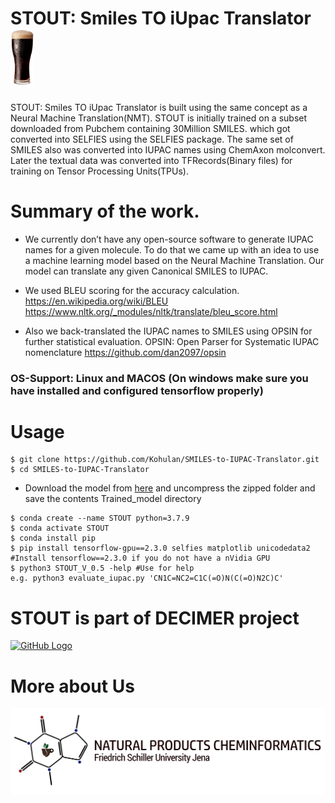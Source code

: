 # STOUT: Smiles TO iUpac Translator <img src="https://github.com/Kohulan/SMILES-to-IUPAC-Translator/blob/main/important_assets/STOUT.png" width="38">
STOUT: Smiles TO iUpac Translator is built using the same concept as a Neural Machine Translation(NMT). STOUT is initially trained on a subset downloaded from Pubchem containing 30Million SMILES. which got converted into SELFIES using the SELFIES package. The same set of SMILES also was converted into IUPAC names using ChemAxon molconvert. Later the textual data was converted into TFRecords(Binary files) for training on Tensor Processing Units(TPUs).

# Summary of the work.

- We currently don’t have any open-source software to generate IUPAC names for a given molecule. To do that we came up with an idea to use a machine learning model based on the Neural Machine Translation. Our model can translate any given Canonical SMILES to IUPAC.

- We used BLEU scoring for the accuracy calculation.
https://en.wikipedia.org/wiki/BLEU
https://www.nltk.org/_modules/nltk/translate/bleu_score.html

- Also we back-translated the IUPAC names to SMILES using OPSIN for further statistical evaluation.
OPSIN: Open Parser for Systematic IUPAC nomenclature
https://github.com/dan2097/opsin

### OS-Support: Linux and MACOS (On windows make sure you have installed and configured tensorflow properly)

# Usage

```
$ git clone https://github.com/Kohulan/SMILES-to-IUPAC-Translator.git
$ cd SMILES-to-IUPAC-Translator
```
- Download the model from [here](https://storage.googleapis.com/iupac_models_trained/Trained_model/Trained_model.zip) and uncompress the zipped folder and save the contents Trained_model directory 
```
$ conda create --name STOUT python=3.7.9
$ conda activate STOUT
$ conda install pip
$ pip install tensorflow-gpu==2.3.0 selfies matplotlib unicodedata2 #Install tensorflow==2.3.0 if you do not have a nVidia GPU
$ python3 STOUT_V_0.5 -help #Use for help
e.g. python3 evaluate_iupac.py 'CN1C=NC2=C1C(=O)N(C(=O)N2C)C'
```

# STOUT is part of DECIMER project
[![GitHub Logo](https://github.com/Kohulan/DECIMER-Image-to-SMILES/raw/master/assets/DECIMER.gif)](https://kohulan.github.io/Decimer-Official-Site/)

# More about Us

[![GitHub Logo](https://github.com/Kohulan/DECIMER-Image-to-SMILES/blob/master/assets/CheminfGit.png?raw=true)](https://cheminf.uni-jena.de)
